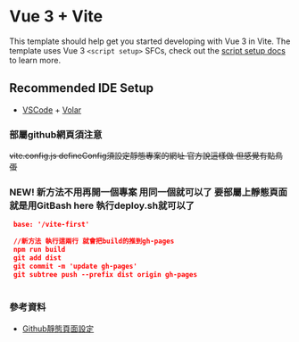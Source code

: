 # Vue 3 + Vite

This template should help get you started developing with Vue 3 in Vite. The template uses Vue 3 `<script setup>` SFCs, check out the [script setup docs](https://v3.vuejs.org/api/sfc-script-setup.html#sfc-script-setup) to learn more.

## Recommended IDE Setup

- [VSCode](https://code.visualstudio.com/) + [Volar](https://marketplace.visualstudio.com/items?itemName=johnsoncodehk.volar)

### 部屬github網頁須注意

~~vite.config.js defineConfig須設定靜態專案的網址 官方說這樣做 但感覺有點鳥蛋~~

### NEW! 新方法不用再開一個專案 用同一個就可以了 要部屬上靜態頁面就是用GitBash here 執行deploy.sh就可以了

```json
 base: '/vite-first'
 
 //新方法 執行這兩行 就會把build的推到gh-pages
 npm run build
 git add dist
 git commit -m 'update gh-pages'
 git subtree push --prefix dist origin gh-pages
 

```

### 參考資料

- [Github靜態頁面設定](https://gist.github.com/sunjc826/3ab0cb60be87935a0809b66e57bf9d79)

